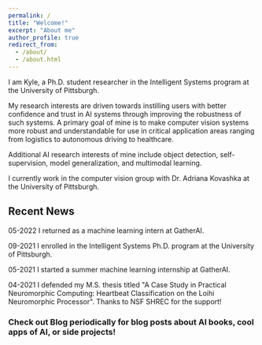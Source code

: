 ```yaml
---
permalink: /
title: "Welcome!"
excerpt: "About me"
author_profile: true
redirect_from: 
  - /about/
  - /about.html
---
```


I am Kyle, a Ph.D. student researcher in the Intelligent Systems program at the University of Pittsburgh. 

My research interests are driven towards instilling users with better confidence and trust in AI systems through improving the robustness of such systems. A primary goal of mine is to make computer vision systems more robust and understandable for use in critical application areas ranging from logistics to autonomous driving to healthcare. 

Additional AI research interests of mine include object detection, self-supervision, model generalization, and multimodal learning.

I currently work in the computer vision group with Dr. Adriana Kovashka at the University of Pittsburgh. 

## Recent News 

05-2022 I returned as a machine learning intern at GatherAI.

09-2021 I enrolled in the Intelligent Systems Ph.D. program at the University of Pittsburgh. 

05-2021 I started a summer machine learning internship at GatherAI.

04-2021 I defended my M.S. thesis titled "A Case Study in Practical Neuromorphic Computing: Heartbeat Classification on the Loihi Neuromorphic Processor". Thanks to NSF SHREC for the support!

### Check out Blog periodically for blog posts about AI books, cool apps of AI, or side projects!

